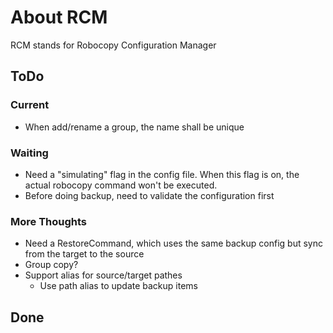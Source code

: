 # About RCM

RCM stands for Robocopy Configuration Manager

## ToDo

### Current

- When add/rename a group, the name shall be unique

### Waiting

- Need a "simulating" flag in the config file. When this flag is on, the actual robocopy command won't be executed.
- Before doing backup, need to validate the configuration first

### More Thoughts

- Need a RestoreCommand, which uses the same backup config but sync from the target to the source
- Group copy?
- Support alias for source/target pathes
  - Use path alias to update backup items

## Done


